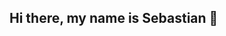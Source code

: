 <h2>Hi there, my name is Sebastian 👋</h2>

<!--
I am a Data & AI manager at Avanade and PhD student at Helmholtz Munich and the Technical University of Munich.
<p>I work on developing data platforms and deep learning models to solve challenging questions in biology and medicine. My particular focus is on single-cell and spatial genomics. Check out my latest tool [NicheCompass](https://github.com/Lotfollahi-lab/nichecompass).</p>
-->
